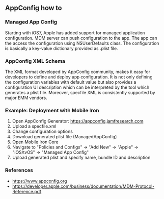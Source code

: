 ## AppConfig how to

### Managed App Config
Starting with iOS7, Apple has added support for managed application configuration. MDM server can push configuration to the app. The app can the access the configuration using NSUserDefaults class. The configuration is basically a key-value dictionary provided as .plist file.

### AppConfig XML Schema
The XML format developed by AppConfig community, makes it easy for developers to define and deploy app configuration. It is not only defining the configuration variables with default value but also provides a configuration UI description which can be interpreted by the tool which generates a plist file. Moreover, specfile XML is consistently supported by major EMM vendors.

### Example: Deployment with Mobile Iron
1. Open AppConfig Generator: https://appconfig.jamfresearch.com
2. Upload a specfile.xml
3. Change configuration options
4. Download generated plist file (ManagedAppConfig)
5. Open Mobile Iron Core
6. Navigate to "Policies and Configs" -> "Add New" -> "Apple" -> "iOS/tvOS" -> "Managed App Config"
7. Upload generated plist and specify name, bundle ID and description

### References
- <https://www.appconfig.org>
- <https://developer.apple.com/business/documentation/MDM-Protocol-Reference.pdf>

